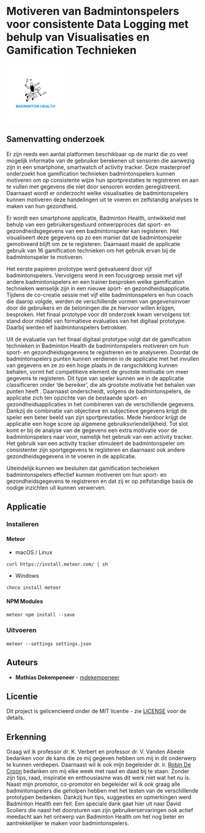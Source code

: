 # Motiveren van Badmintonspelers voor consistente Data Logging met behulp van Visualisaties en Gamification Technieken
![logo](logo.png)
## Samenvatting onderzoek
Er zijn reeds een aantal platformen beschikbaar op de markt die zo veel mogelijk informatie van de gebruiker berekenen uit sensoren die aanwezig zijn in een smartphone, smartwatch of activity tracker. Deze masterproef onderzoekt hoe gamification technieken badmintonspelers kunnen motiveren om op consistente wijze hun sportprestaties te registreren en aan te vullen met gegevens die niet door sensoren worden geregistreerd. Daarnaast wordt er onderzocht welke visualisaties de badmintonspelers kunnen motiveren deze handelingen uit te voeren en zelfstandig analyses te maken van hun gezondheid.

Er wordt een smartphone applicatie, Badminton Health, ontwikkeld met behulp van een gebruikersgestuurd ontwerpproces dat sport- en gezondheidsgegevens van een badmintonspeler kan registeren. Het visualiseert deze gegevens op zo een manier dat de badmintonspeler gemotiveerd blijft om ze te registeren. Daarnaast maakt de applicatie gebruik van 16 gamification technieken om het gebruik ervan bij de badmintonspeler te motiveren.

Het eerste papieren prototype werd geëvalueerd door vijf badmintonspelers. Vervolgens werd in een focusgroep sessie met vijf andere badmintonspelers en een trainer besproken welke gamification technieken wenselijk zijn in een nieuwe sport- en gezondheidsapplicatie. Tijdens de co-creatie sessie met vijf elite badmintonspelers en hun coach die daarop volgde, werden de verschillende vormen van gegevensinvoer door de gebruikers en de beloningen die ze hiervoor willen krijgen, besproken. Het finaal prototype voor dit onderzoek kwam vervolgens tot stand door middel van formatieve evaluaties van het digitaal prototype. Daarbij werden elf badmintonspelers betrokken.

Uit de evaluatie van het finaal digitaal prototype volgt dat de gamification technieken in Badminton Health de badmintonspelers motiveren om hun sport- en gezondheidsgegevens te registreren en te analyseren. Doordat de badmintonspelers punten kunnen verdienen in de applicatie met het invullen van gegevens en ze zo een hoge plaats in de rangschikking kunnen behalen, vormt het competitieve element de grootste motivatie om meer gegevens te registeren. Dit type van speler kunnen we in de applicatie classificeren onder ‘de bereiker’, die als grootste motivatie het behalen van punten heeft . Daarnaast onderscheidt, volgens de badmintonspelers, de applicatie zich ten opzichte van de bestaande sport- en gezondheidsapplicaties in het combineren van de verschillende gegevens. Dankzij de combinatie van objectieve en subjectieve gegevens krijgt de speler een beter beeld van zijn sportprestaties. Mede hierdoor krijgt de applicatie een hoge score op algemene gebruiksvriendelijkheid. Tot slot komt er bij de analyse van de gegevens een extra motivatie voor de badmintonspelers naar voor, namelijk het gebruik van een activity tracker. Het gebruik van een activity tracker stimuleert de badmintonspeler om consistenter zijn sportgegevens te registeren en daarnaast ook andere gezondheidsgegevens in te voeren in de applicatie.

Uiteindelijk kunnen we besluiten dat gamification technieken badmintonspelers effectief kunnen motiveren om hun sport- en gezondheidsgegevens te registreren en dat zij er op zelfstandige basis de nodige inzichten uit kunnen verwerven.

## Applicatie
### Installeren
#### Meteor
* macOS / Linux
```
curl https://install.meteor.com/ | sh
```
* Windows
```
choco install meteor
```

#### NPM Modules
```
meteor npm install --save 
```

### Uitvoeren
```
meteor --settings settings.json
```

## Auteurs
* **Mathias Dekempeneer** - [mdekempeneer](https://github.com/mdekempeneer)

## Licentie
Dit project is gelicencieerd onder de MIT licentie - zie [LICENSE](LICENSE) voor de details.

## Erkenning
Graag wil ik professor dr. K. Verbert en professor dr. V. Vanden Abeele bedanken voor de kans die ze mij gegeven hebben om mij in dit onderwerp te kunnen verdiepen. Daarnaast wil ik ook mijn begeleider dr. ir. [Robin De Croon](https://github.com/robindecroon) bedanken om mij elke week met raad en daad bij te staan. Zonder zijn tips, raad, inspiratie en enthousiasme was dit werk niet wat het nu is. Naast mijn promotor, co-promotor en begeleider wil ik ook graag alle badmintonspelers die geholpen hebben met het testen van de verschillende prototypen bedanken. Dankzij hun tips, suggesties en opmerkingen werd Badminton Health een feit. Een speciale dank gaat hier uit naar David Scoliers die naast het doorsturen van zijn gebruikerservaringen ook actief meedacht aan het ontwerp van Badminton Health om het nog beter en aantrekkelijker te maken voor badmintonspelers.
